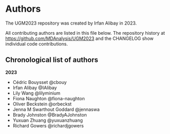 # Authors

The UGM2023 repository was created by Irfan Alibay in 2023.

All contributing authors are listed in this file below.
The repository history at https://github.com/MDAnalysis/UGM2023
and the CHANGELOG show individual code contributions.

## Chronological list of authors

<!--
The rules for this file:
  * Authors are sorted chronologically, earliest to latest
  * Please format it each entry as "Preferred name <GitHub username>"
  * Your preferred name is whatever you wish to go by --
    it does *not* have to be your legal name!
  * Please start a new section for each new year
  * Don't ever delete anything
-->

**2023**
- Cédric Bouysset @cbouy
- Irfan Alibay @IAlibay
- Lily Wang @lilyminium
- Fiona Naughton @fiona-naughton
- Oliver Beckstein @orbeckst
- Jenna M Swarthout Goddard @jennaswa
- Brady Johnston @BradyAJohnston
- Yuxuan Zhuang @yuxuanzhuang
- Richard Gowers @richardjgowers
